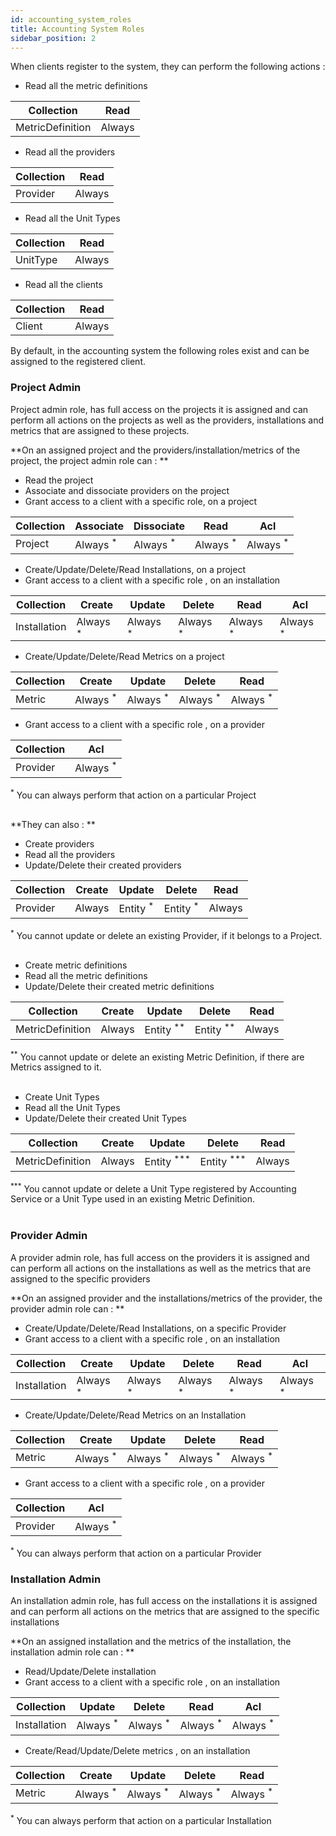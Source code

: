 ```yaml
---
id: accounting_system_roles
title: Accounting System Roles
sidebar_position: 2
---
```


When clients register to the system, they can perform the following actions :

- Read all the metric definitions

| Collection       	| Read   	|
|------------------	|--------	|
| MetricDefinition 	|  Always 	|


- Read all the providers

| Collection       	| Read   	|
|------------------	| ------	|
| Provider      	| Always 	|

- Read all the Unit Types

| Collection       	| Read   	| 
|------------------	|--------	|
| UnitType        	| Always 	|

- Read all the clients

| Collection       	| Read   	| 
|------------------	|--------	|
| Client        	| Always 	|


By default, in the accounting system the following roles exist and can be assigned to the registered client.

### Project Admin

Project admin role, has  full access  on the projects it is assigned and can perform all actions on the projects as well as the providers, installations and metrics that are assigned to these projects.

**On an assigned project and the providers/installation/metrics of the project, the project admin role can : **

- Read the project
- Associate and dissociate providers on the project
- Grant access to a client  with a specific role, on a project

| Collection       	| Associate | Dissociate | Read   	| Acl    |
|------------------	|--------	|--------	 |--------	| ------ |
| Project        	| Always <sup>*</sup> 	| Always <sup>*</sup> 	 | Always <sup>*</sup> 	| Always <sup>*</sup> |

- Create/Update/Delete/Read  Installations, on a project
- Grant access to a client with a specific role , on an installation

| Collection       	| Create 	| Update    | Delete     | Read   	| Acl    |
|------------------	|--------	|--------	|--------	 |--------	| ------ |
| Installation      | Always <sup>*</sup> 	| Always <sup>*</sup> 	| Always <sup>*</sup> 	 | Always <sup>*</sup> 	| Always <sup>*</sup> |

- Create/Update/Delete/Read Metrics on  a project

| Collection       	| Create 	| Update    | Delete     | Read   	|
|------------------	|--------	|--------	|--------	 |--------	|
| Metric            | Always <sup>*</sup> 	| Always <sup>*</sup> 	| Always <sup>*</sup>	 | Always <sup>*</sup>	|

- Grant access to a client  with a specific role , on a provider

| Collection       	| Acl      |
|------------------	| -------- |
| Provider      	| Always <sup>*</sup> |


<sup>*</sup> You can always perform that action on a particular Project
<br/>
<br/>

**They can also : **

- Create providers
- Read all the providers
- Update/Delete their  created providers

| Collection       	| Create 	| Update 	| Delete 	| Read   	|
|------------------	|--------	|--------	|--------	|--------	|
| Provider      	| Always 	| Entity <sup>*</sup>	| Entity <sup>*</sup>	| Always 	|

<sup>*</sup> You cannot update or delete an existing Provider, if it belongs to a Project.
<br/>
<br/>

- Create metric definitions
- Read all the metric definitions
- Update/Delete their created metric definitions

| Collection       	| Create 	| Update 	| Delete 	    | Read   	|
|------------------	|--------	|--------	|-------------	|--------	|
| MetricDefinition 	| Always 	| Entity <sup>**</sup> 	| Entity <sup>**</sup> 	| Always 	|

<sup>**</sup> You cannot update or delete an existing Metric Definition, if there are Metrics assigned to it.
<br/>
<br/>

- Create Unit Types
- Read all the Unit Types
- Update/Delete their created Unit Types

| Collection       	| Create 	| Update 	| Delete 	    | Read   	|
|------------------	|--------	|--------	|-------------	|--------	|
| MetricDefinition 	| Always 	| Entity <sup>***</sup> 	| Entity <sup>***</sup> 	| Always 	|

<sup>***</sup> You cannot update or delete a Unit Type registered by Accounting Service or a Unit Type used in an existing Metric Definition.
<br/>
<br/>

### Provider Admin

A provider admin role,  has full access on the providers it is assigned and can perform all actions on the installations as well as the  metrics that are assigned to the specific providers

**On an assigned provider and the installations/metrics of the provider, the provider  admin role  can : **

- Create/Update/Delete/Read  Installations, on a specific Provider
- Grant access to a client with a specific role , on an installation

| Collection       	| Create 	| Update    | Delete     | Read   	| Acl    |
|------------------	|--------	|--------	|--------	 |--------	| ------ |
| Installation      | Always <sup>*</sup> 	| Always <sup>*</sup> 	| Always <sup>*</sup> 	 | Always <sup>*</sup> 	| Always <sup>*</sup> |

- Create/Update/Delete/Read Metrics on an Installation

| Collection       	| Create 	| Update    | Delete     | Read   	|
|------------------	|--------	|--------	|--------	 |--------	|
| Metric            | Always <sup>*</sup> 	| Always <sup>*</sup> 	| Always <sup>*</sup> 	 | Always <sup>*</sup> 	|

- Grant access to a client  with a specific role , on a provider

| Collection       	| Acl   	| 
|------------------	|--------	|
| Provider        	| Always <sup>*</sup>  |

<sup>*</sup> You can always perform that action on a particular Provider
<br/>

### Installation Admin

An installation admin role, has full access on the installations it is assigned and can perform all actions on the metrics that are assigned to the specific installations

**On an assigned installation and the metrics of the installation, the installation  admin role can : **

- Read/Update/Delete installation
- Grant access to a client  with a specific role , on an installation

| Collection       	| Update    | Delete     | Read   	| Acl    |
|------------------	|--------	|--------	 |--------	| ------ |
| Installation      | Always <sup>*</sup> 	| Always <sup>*</sup> 	 | Always <sup>*</sup> 	| Always <sup>*</sup> |

- Create/Read/Update/Delete metrics , on an installation

| Collection       	| Create 	| Update    | Delete     | Read   	|
|------------------	|--------	|--------	|--------	 |--------	|
| Metric            | Always <sup>*</sup> 	| Always <sup>*</sup> 	| Always <sup>*</sup> 	 | Always <sup>*</sup> 	|

<sup>*</sup> You can always perform that action on a particular Installation
<br/>
